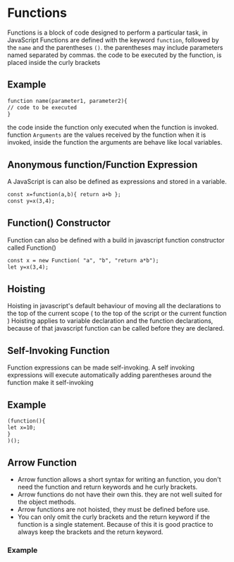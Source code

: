 # Functions

Functions is a block of code designed to perform a particular task, in JavaScript Functions are defined with the keyword `function`, followed by the `name` and the parentheses `()`.
the parentheses may include parameters named separated by commas.
the code to be executed by the function, is placed inside the curly brackets

## Example

```html
function name(parameter1, parameter2){
// code to be executed
}
```
the code inside the function only executed when the function is invoked.
function `Arguments` are the values received by the function when it is invoked, inside the function the arguments are behave like local variables.

## Anonymous function/Function Expression
A JavaScript is can also be defined as expressions and stored in a variable.

```html
const x=function(a,b){ return a+b };
const y=x(3,4);
```

## Function() Constructor
Function can also be defined with a build in javascript function constructor called Function()

```html
const x = new Function( "a", "b", "return a*b");
let y=x(3,4);
```

## Hoisting
Hoisting in javascript's default behaviour of moving all the declarations to the top of the current scope ( to the top of the script or the current function )
Hoisting applies to variable declaration and the function declarations, because of that javascript function can be called before they are declared.

## Self-Invoking Function
Function expressions can be made self-invoking.
A self invoking expressions will execute automatically 
adding parentheses around the function make it self-invoking

## Example
```html
(function(){
let x=10;
}
)();
```

## Arrow Function
- Arrow function allows a short syntax for writing an function, you don't need the function and return keywords and he curly brackets.
- Arrow functions do not have their own this. they are not well suited for the object methods.
- Arrow functions are not hoisted, they must be defined before use.
- You can only omit the curly brackets and the return keyword if the function is a single statement. Because of this it is good practice to always keep the brackets and the return keyword.

### Example




